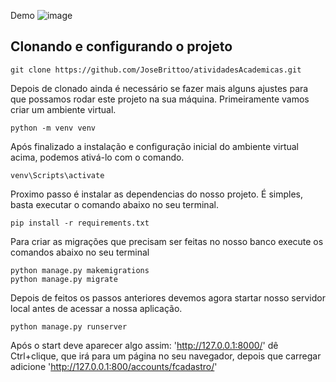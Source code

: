 Demo
![image](https://github.com/JoseBrittoo/atividadesAcademicas/assets/95869529/fe479312-7a24-41b3-a3ed-1c2df521621b)

## Clonando e configurando o projeto
```
git clone https://github.com/JoseBrittoo/atividadesAcademicas.git
```

Depois de clonado ainda é necessário se fazer mais alguns ajustes para que possamos rodar este projeto na sua máquina. Primeiramente vamos criar um ambiente virtual.
```
python -m venv venv 
```
Após finalizado a instalação e configuração inicial do ambiente virtual acima, podemos ativá-lo com o comando.
```
venv\Scripts\activate
```
Proximo passo é instalar as dependencias do nosso projeto. É simples, basta executar o comando abaixo no seu terminal.
```
pip install -r requirements.txt
```
Para criar as migrações que precisam ser feitas no nosso banco execute os comandos abaixo no seu terminal
```
python manage.py makemigrations
python manage.py migrate
```
Depois de feitos os passos anteriores devemos agora startar nosso servidor local antes de acessar a nossa aplicação.
```
python manage.py runserver
```
Após o start deve aparecer algo assim: 'http://127.0.0.1:8000/' dê Ctrl+clique, que irá para um página no seu navegador, depois que carregar adicione 'http://127.0.0.1:800/accounts/fcadastro/'
